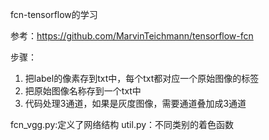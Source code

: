 fcn-tensorflow的学习

参考：https://github.com/MarvinTeichmann/tensorflow-fcn

步骤：
1. 把label的像素存到txt中，每个txt都对应一个原始图像的标签
2. 把原始图像名称存到一个txt中
3. 代码处理3通道，如果是灰度图像，需要通道叠加成3通道


fcn_vgg.py:定义了网络结构
util.py：不同类别的着色函数

